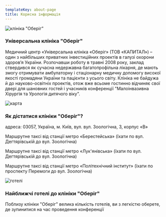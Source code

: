 ```yaml
---
templateKey: about-page
title: Корисна інформація
---
```

![клініка "Оберіг"](/img/обериг.jpg "клініка \"Оберіг\"")

### Універсальна клініка "Оберіг"

Медичний центр «Універсальна клініка «Оберіг» (ТОВ «КАПИТАЛ») – один з найбільших приватних інвестиційних проектів в галузі охорони здоров’я України. Розпочавши роботу в травні 2008 року, заклад ствердився як сучасна недержавна багатопрофільна лікарня, де мають змогу отримувати амбулаторну і стаціонарну медичну допомогу високої якості громадяни України та пацієнти з усього світу. Клініка не байдужа й до науково-освітніх проектів, отож вже всьоме гостинно відчиняє свої двері для шановних гостей і учасників конференції "Малоінвазивна Хірургія та Урологія дитячого віку".

![карта](/img/карта22.png "карта")

### Як дістатися клініки "Оберіг"?

адреса: 03057, Україна, м. Київ, вул. вул. Зоологічна, 3, корпус «В» 

Маршрутне таксі від станції метро «Берестейська» (їхати по вул. Дегтярівській до вул. Зоологічна)

Маршрутне таксі від станції метро «Лук'янівська» (їхати по вул. Дегтярівській до вул. Зоологічна)

Маршрутне таксі від станції метро «Політехнічний інститут» (їхати по проспекту Перемоги до вул. Зоологічна)

![готелi](/img/карта-гостишки22.png "готелi")

### Найближчі готелі до клініки "Оберіг"

Поблизу клініки "Оберіг" велика кількість готелів, ви з легкістю оберете, де зупинитися на час проведення конференції
